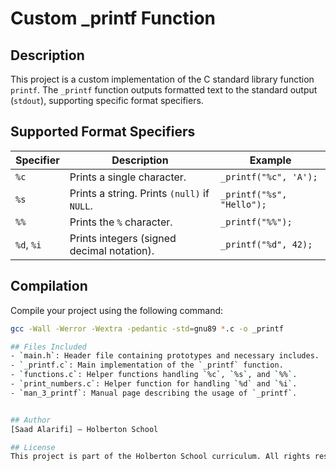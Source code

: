 # Custom _printf Function

## Description
This project is a custom implementation of the C standard library function `printf`. The `_printf` function outputs formatted text to the standard output (`stdout`), supporting specific format specifiers.

## Supported Format Specifiers
| Specifier | Description                                 | Example                     |
|-----------|---------------------------------------------|-----------------------------|
| `%c`      | Prints a single character.                  | `_printf("%c", 'A');`       |
| `%s`      | Prints a string. Prints `(null)` if `NULL`. | `_printf("%s", "Hello");`   |
| `%%`      | Prints the `%` character.                   | `_printf("%%");`            |
| `%d`, `%i`| Prints integers (signed decimal notation).  | `_printf("%d", 42);`        |

## Compilation
Compile your project using the following command:
```bash
gcc -Wall -Werror -Wextra -pedantic -std=gnu89 *.c -o _printf

## Files Included
- `main.h`: Header file containing prototypes and necessary includes.
- `_printf.c`: Main implementation of the `_printf` function.
- `functions.c`: Helper functions handling `%c`, `%s`, and `%%`.
- `print_numbers.c`: Helper function for handling `%d` and `%i`.
- `man_3_printf`: Manual page describing the usage of `_printf`.


## Author
[Saad Alarifi] – Holberton School

## License
This project is part of the Holberton School curriculum. All rights reserved.

